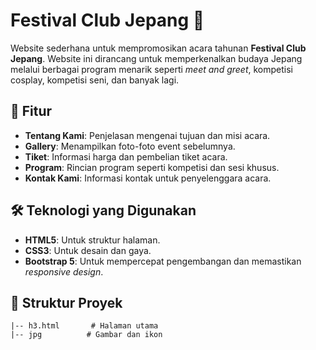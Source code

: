 # Festival Club Jepang 🎌

Website sederhana untuk mempromosikan acara tahunan **Festival Club Jepang**. Website ini dirancang untuk memperkenalkan budaya Jepang melalui berbagai program menarik seperti *meet and greet*, kompetisi cosplay, kompetisi seni, dan banyak lagi.

## 📜 Fitur
- **Tentang Kami**: Penjelasan mengenai tujuan dan misi acara.
- **Gallery**: Menampilkan foto-foto event sebelumnya.
- **Tiket**: Informasi harga dan pembelian tiket acara.
- **Program**: Rincian program seperti kompetisi dan sesi khusus.
- **Kontak Kami**: Informasi kontak untuk penyelenggara acara.

## 🛠️ Teknologi yang Digunakan
- **HTML5**: Untuk struktur halaman.
- **CSS3**: Untuk desain dan gaya.
- **Bootstrap 5**: Untuk mempercepat pengembangan dan memastikan *responsive design*.

## 📂 Struktur Proyek
```plaintext
|-- h3.html       # Halaman utama
|-- jpg          # Gambar dan ikon
